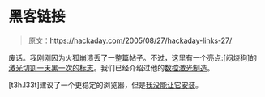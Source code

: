 # 黑客链接

> 原文：<https://hackaday.com/2005/08/27/hackaday-links-27/>

废话。我刚刚因为火狐崩溃丢了一整篇帖子。不过，这里有一个亮点:[闷烧狗]的[激光切割一天黑一次的标志](http://nilno.com/laser_dir/uploaded_images/hackthing-788579.JPG)。我们已经介绍过他的[数控激光制造](http://www.hackaday.com/entry/1234000087037793/)。

[t3h.l33t]建议了一个更稳定的浏览器，但是[我没能让它安装](http://www.weblogsinc.com/commimg/0534319229707398.JPG)。